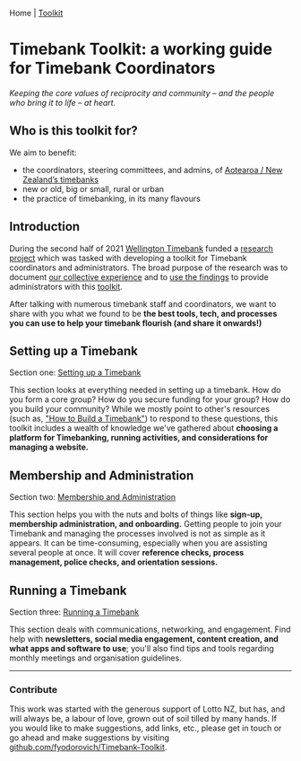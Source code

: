 Home | [Toolkit](Toolkit.md)

# Timebank Toolkit: a working guide for Timebank Coordinators 

_Keeping the core values of reciprocity and community – and the people who bring it to life – at heart._

## Who is this toolkit for?

We aim to benefit:
- the coordinators, steering committees, and admins, of [Aotearoa / New Zealand’s timebanks](TimebanksANZ.md)
- new or old, big or small, rural or urban
- the practice of timebanking, in its many flavours

## Introduction
During the second half of 2021 [Wellington Timebank](https://wellingtonsouth.timebanks.org) funded a [research project](http://www.newtowncommunity.org.nz/timebank-toolkit) which was tasked with developing a toolkit for Timebank coordinators and administrators. The broad purpose of the research was to document [our collective experience](https://docs.google.com/presentation/d/1f6Fky5CK_OfiQzhPGYmj78ezXj6Ov03WlkWU3oR77gE/edit#slide=id.p) and to [use the findings](Findings.md)  to provide administrators with this [toolkit](Toolkit.md).

After talking with numerous timebank staff and coordinators, we want to share with you what we found to be **the best tools, tech, and processes you can use to help your timebank flourish (and share it onwards!)**

## Setting up a Timebank

Section one: [Setting up a Timebank](section_01.md)

This section looks at everything needed in setting up a timebank. How do you form a core group? How do you secure funding for your group? How do you build your community? While we mostly point to other's resources (such as, ["How to Build a Timebank"](https://timeexchange.co.nz/images/Resources/Startup/How-to-Build-a-TimeBank.pdf)) to respond to these questions, this toolkit includes a wealth of knowledge we've gathered about **choosing a platform for Timebanking, running activities, and considerations for managing a website.**

## Membership and Administration

Section two: [Membership and Administration](section_02.md)

This section helps you with the nuts and bolts of things like **sign-up, membership administration, and onboarding.** Getting people to join your Timebank and managing the processes involved is not as simple as it appears. It can be time-consuming, especially when you are assisting several people at once. It will cover **reference checks, process management, police checks, and orientation sessions.**
 

## Running a Timebank 

Section three: [Running a Timebank](section_03.md)

This section deals with communications, networking, and engagement. Find help with **newsletters, social media engagement, content creation, and what apps and software to use**; you'll also find tips and tools regarding monthly meetings and organisation guidelines. 

---

### Contribute

This work was started with the generous support of Lotto NZ, but has, and will always be, a labour of love, grown out of soil tilled by many hands. If you would like to make suggestions, add links, etc., please get in touch or go ahead and make suggestions by visiting [github.com/fyodorovich/Timebank-Toolkit](https://github.com/fyodorovich/Timebank-Toolkit).
